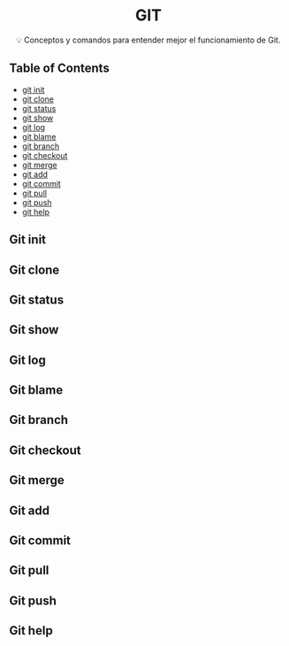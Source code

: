 <h1 align="center">GIT</h1>
<p align = "center">💡 Conceptos y comandos para entender mejor el funcionamiento de Git.</p>

## Table of Contents

- [git init](#init)
- [git clone](#clone)
- [git status](#status)
- [git show](#show)
- [git log](#log)
- [git blame](#blame)
- [git branch](#branch)
- [git checkout](#checkout)
- [git merge](#merge)
- [git add](#add)
- [git commit](#commit)
- [git pull](#pull)
- [git push](#push)
- [git help](#help)

## Git init<a name = "init"></a>

## Git clone<a name = "clone"></a>

## Git status <a name = "status"></a>

## Git show <a name = "show"></a>

## Git log <a name = "log"></a>

## Git blame <a name = "blame"></a>

## Git branch <a name = "branch"></a>

## Git checkout <a name = "checkout"></a>

## Git merge <a name = "merge"></a>

## Git add <a name = "add"></a>

## Git commit <a name = "commit"></a>

## Git pull <a name = "pull"></a>

## Git push <a name = "push"></a>

## Git help <a name = "help"></a>
